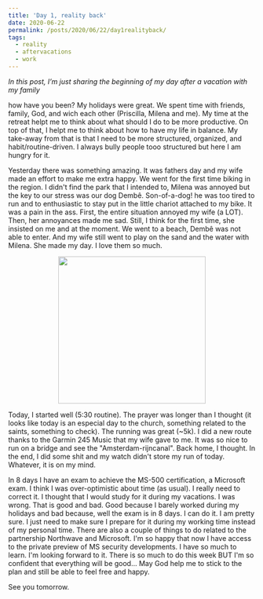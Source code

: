 ```yaml
---
title: 'Day 1, reality back'
date: 2020-06-22
permalink: /posts/2020/06/22/day1realityback/
tags:
  - reality
  - aftervacations
  - work
---
```

*In this post, I’m just sharing the beginning of my day after a vacation with my family*
 
how have you been? My holidays were great. We spent time with friends, family, God, and wich each other (Priscilla, Milena and me). My time at the retreat helpt me to think about what should I do to be more productive. On top of that, I helpt me to think about how to have my life in balance. My take-away from that is that I need to be more structured, organized, and habit/routine-driven. I always bully people tooo structured but here I am hungry for it. 

Yesterday there was something amazing. It was fathers day and my wife made an effort to make me extra happy. We went for the first time biking in the region. I didn't find the park that I intended to, Milena was annoyed but the key to our stress was our dog Dembê. Son-of-a-dog! he was too tired to run and to enthusiastic to stay put in the little chariot attached to my bike. It was a pain in the ass. First, the entire situation annoyed my wife (a LOT). Then, her annoyances made me sad. Still, I think for the first time, she insisted on me and at the moment. We went to a beach, Dembê was not able to enter. And my wife still went to play on the sand and the water with Milena. She made my day. I love them so much. 

<div align='center'><img src="https://lh3.googleusercontent.com/pw/ACtC-3dOpBl3Xnb9kGJlIWRs-HbPobNplQBa8F023q2N1m2xONN12amgo7A_qddzNOLeyUdunXgGA7PKxZJ6my88PgB0-K1NpCu1zCBB802fw0bABd9oXhE18E0h5-As9u6Ko9nvnaEy2GpZARNQSuNLNSdHdQ=w800-h600-no?authuser=0" width="300"/> </div>

Today, I started well (5:30 routine). The prayer was longer than I thought (it looks like today is an especial day to the church, something related to the saints, something to check). The running was great (~5k). I did a new route thanks to the Garmin 245 Music that my wife gave to me. It was so nice to run on a bridge and see the "Amsterdam-rijncanal". Back home, I thought. In the end, I did some shit and my watch didn't store my run of today.  Whatever, it is on my mind.

In 8 days I have an exam to achieve the MS-500 certification, a Microsoft exam. I think I was over-optimistic about time (as usual). I really need to correct it. I thought that I would study for it during my vacations. I was wrong. That is good and bad. Good because I barely worked during my holidays and bad because, well the exam is in 8 days. I can do it. I am pretty sure. I just need to make sure I prepare for it during my working time instead of my personal time. There are also a couple of things to do related to the partnership Northwave and Microsoft. I'm so happy that now I have access to the private preview of MS security developments. I have so much to learn. I'm looking forward to it. There is so much to do this week BUT I'm so confident that everything will be good... May God help me to stick to the plan and still be able to feel free and happy.

See you tomorrow.
